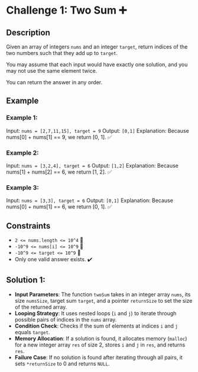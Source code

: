 # Challenge 1: Two Sum ➕

## Description
Given an array of integers `nums` and an integer `target`, return indices of the two numbers such that they add up to `target`.

You may assume that each input would have exactly one solution, and you may not use the same element twice.

You can return the answer in any order.

## Example

### Example 1:
Input: `nums = [2,7,11,15], target = 9`
Output: `[0,1]`
Explanation: Because nums[0] + nums[1] == 9, we return [0, 1]. ✅

### Example 2:
Input: `nums = [3,2,4], target = 6`
Output: `[1,2]`
Explanation: Because nums[1] + nums[2] == 6, we return [1, 2]. ✅

### Example 3:
Input: `nums = [3,3], target = 6`
Output: `[0,1]`
Explanation: Because nums[0] + nums[1] == 6, we return [0, 1]. ✅

## Constraints
- `2 <= nums.length <= 10^4` 📝
- `-10^9 <= nums[i] <= 10^9` 🔢
- `-10^9 <= target <= 10^9` 🎯
- Only one valid answer exists. ✔️

## Solution 1:
- **Input Parameters**: The function `twoSum` takes in an integer array `nums`, its size `numsSize`, target sum `target`, and a pointer `returnSize` to set the size of the returned array.
- **Looping Strategy**: It uses nested loops (`i` and `j`) to iterate through possible pairs of indices in the `nums` array.
- **Condition Check**: Checks if the sum of elements at indices `i` and `j` equals `target`.
- **Memory Allocation**: If a solution is found, it allocates memory (`malloc`) for a new integer array `res` of size 2, stores `i` and `j` in `res`, and returns `res`.
- **Failure Case**: If no solution is found after iterating through all pairs, it sets `*returnSize` to 0 and returns `NULL`.
